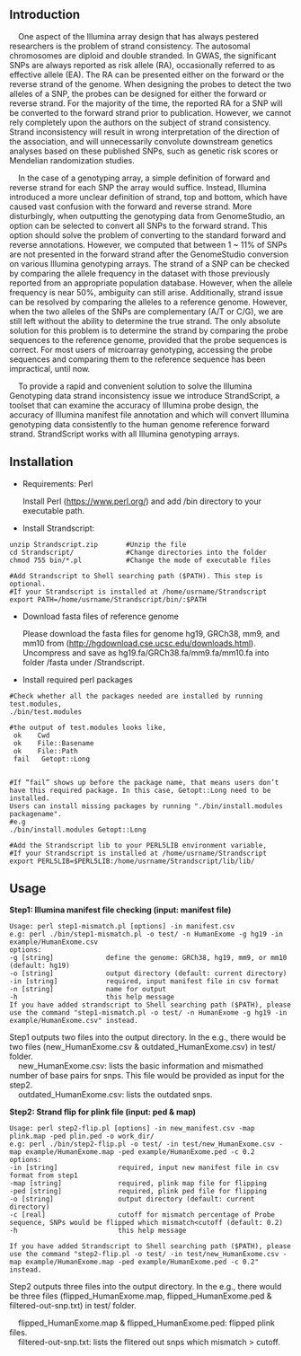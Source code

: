 ## Introduction
&nbsp;&nbsp;&nbsp;&nbsp;One aspect of the Illumina array design that has always pestered researchers is the problem of strand consistency. The autosomal chromosomes are diploid and double stranded. In GWAS, the significant SNPs are always reported as risk allele (RA), occasionally referred to as effective allele (EA). The RA can be presented either on the forward or the reverse strand of the genome. When designing the probes to detect the two alleles of a SNP, the probes can be designed for either the forward or reverse strand. For the majority of the time, the reported RA for a SNP will be converted to the forward strand prior to publication. However, we cannot rely completely upon the authors on the subject of strand consistency.  Strand inconsistency will result in wrong interpretation of the direction of the association, and will unnecessarily convolute downstream genetics analyses based on these published SNPs, such as genetic risk scores or Mendelian randomization studies.  

&nbsp;&nbsp;&nbsp;&nbsp;In the case of a genotyping array, a simple definition of forward and reverse strand for each SNP the array would suffice. Instead, Illumina introduced a more unclear definition of strand, top and bottom, which have caused vast confusion with the forward and reverse strand. More disturbingly, when outputting the genotyping data from GenomeStudio, an option can be selected to convert all SNPs to the forward strand. This option should solve the problem of converting to the standard forward and reverse annotations. However, we computed that between 1 ~ 11% of SNPs are not presented in the forward strand after the GenomeStudio conversion on various Illumina genotyping arrays. The strand of a SNP can be checked by comparing the allele frequency in the dataset with those previously reported from an appropriate population database. However, when the allele frequency is near 50%, ambiguity can still arise. Additionally, strand issue can be resolved by comparing the alleles to a reference genome. However, when the two alleles of the SNPs are complementary (A/T or C/G), we are still left without the ability to determine the true strand. The only absolute solution for this problem is to determine the strand by comparing the probe sequences to the reference genome, provided that the probe sequences is correct.  For most users of microarray genotyping, accessing the probe sequences and comparing them to the reference sequence has been impractical, until now.  	

&nbsp;&nbsp;&nbsp;&nbsp;To provide a rapid and convenient solution to solve the Illumina Genotyping data strand inconsistency issue we introduce StrandScript, a toolset that can examine the accuracy of Illumina probe design, the accuracy of Illumina manifest file annotation and which will convert Illumina genotyping data consistently to the human genome reference forward strand. StrandScript works with all Illumina genotyping arrays. 


## Installation
* Requirements: Perl

  Install Perl (https://www.perl.org/) and add /bin directory to your executable path.
  

* Install Strandscript:

```
unzip Strandscript.zip       #Unzip the file
cd Strandscript/             #Change directories into the folder
chmod 755 bin/*.pl           #Change the mode of executable files

#Add Strandscript to Shell searching path ($PATH). This step is optional.
#If your Strandscript is installed at /home/usrname/Strandscript
export PATH=/home/usrname/Strandscript/bin/:$PATH
```

* Download fasta files of reference genome

  Please download the fasta files for genome hg19, GRCh38, mm9, and mm10 from (http://hgdownload.cse.ucsc.edu/downloads.html). 
  Uncompress and save as hg19.fa/GRCh38.fa/mm9.fa/mm10.fa into folder /fasta under /Strandscript.


* Install required perl packages
```
#Check whether all the packages needed are installed by running test.modules,
./bin/test.modules

#the output of test.modules looks like,
 ok    Cwd 
 ok    File::Basename
 ok    File::Path
 fail   Getopt::Long
 
 
#If “fail” shows up before the package name, that means users don’t have this required package. In this case, Getopt::Long need to be installed. 
Users can install missing packages by running "./bin/install.modules packagename".
#e.g  
./bin/install.modules Getopt::Long
  
#Add the Strandscript lib to your PERL5LIB environment variable,
#If your Strandscript is installed at /home/usrname/Strandscript
export PERL5LIB=$PERL5LIB:/home/usrname/Strandscript/lib/lib/
```

## Usage
**Step1: Illumina manifest file checking (input: manifest file)**
```
Usage: perl step1-mismatch.pl [options] -in manifest.csv
e.g: perl ./bin/step1-mismatch.pl -o test/ -n HumanExome -g hg19 -in example/HumanExome.csv
options:
-g [string]             define the genome: GRCh38, hg19, mm9, or mm10 (default: hg19)
-o [string]             output directory (default: current directory)
-in [string]            required, input manifest file in csv format
-n [string]             name for output
-h                      this help message
If you have added strandscript to Shell searching path ($PATH), please use the command "step1-mismatch.pl -o test/ -n HumanExome -g hg19 -in example/HumanExome.csv" instead.
```
Step1 outputs two files into the output directory. In the e.g., there would be two files (new_HumanExome.csv & outdated_HumanExome.csv) in test/ folder.  
&nbsp;&nbsp;&nbsp;&nbsp;new_HumanExome.csv: lists the basic information and mismathed number of base pairs for snps. This file would be provided as input for the step2.  
&nbsp;&nbsp;&nbsp;&nbsp;outdated_HumanExome.csv: lists the outdated snps.


**Step2: Strand flip for plink file (input: ped & map)**
```
Usage: perl step2-flip.pl [options] -in new_manifest.csv -map plink.map -ped plin.ped -o work_dir/
e.g: perl ./bin/step2-flip.pl -o test/ -in test/new_HumanExome.csv -map example/HumanExome.map -ped example/HumanExome.ped -c 0.2
options:
-in [string]               required, input new manifest file in csv format from step1
-map [string]              required, plink map file for flipping
-ped [string]              required, plink ped file for flipping
-o [string]                output directory (default: current directory)
-c [real]                  cutoff for mismatch percentage of Probe sequence, SNPs would be flipped which mismatch<cutoff (default: 0.2)
-h                         this help message

If you have added Strandscript to Shell searching path ($PATH), please use the command "step2-flip.pl -o test/ -in test/new_HumanExome.csv -map example/HumanExome.map -ped example/HumanExome.ped -c 0.2" instead.
```

Step2 outputs three files into the output directory. In the e.g., there would be three files (flipped_HumanExome.map,  flipped_HumanExome.ped & filtered-out-snp.txt) in test/ folder.  

&nbsp;&nbsp;&nbsp;&nbsp;flipped_HumanExome.map & flipped_HumanExome.ped: flipped plink files.  
&nbsp;&nbsp;&nbsp;&nbsp;filtered-out-snp.txt: lists the flitered out snps which mismatch > cutoff.
